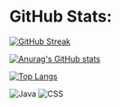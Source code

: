 <h1>GitHub Stats: </h1>



[![GitHub Streak](https://streak-stats.demolab.com?user=iSitanshu&theme=dark&border_radius=10)](https://git.io/streak-stats)

[![Anurag's GitHub stats](https://github-readme-stats.vercel.app/api?username=iSitanshu&show_icons=true&theme=dark)](https://github.com/anuraghazra/github-readme-stats)

[![Top Langs](https://github-readme-stats.vercel.app/api/top-langs/?username=iSitanshu&theme=dark&layout=compact&size_weight=0.5&count_weight=0.5)](https://github.com/anuraghazra/github-readme-stats)

![Java](https://img.shields.io/badge/C++-%23ED8B00.svg?style=for-the-badge&logo=openjdk&logoColor=white)
![CSS](https://img.shields.io/badge/CSS3-%23ED8B00.svg?style=for-the-badge&logo=css3&logoColor=white)
